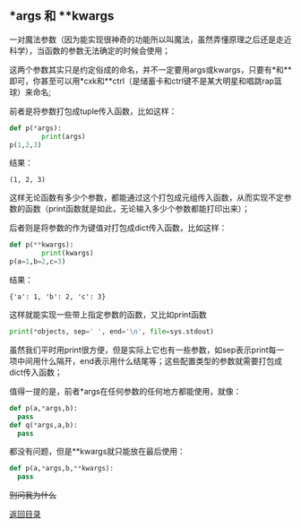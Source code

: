 ## *args 和 **kwargs

一对魔法参数（因为能实现很神奇的功能所以叫魔法，虽然弄懂原理之后还是走近科学），当函数的参数无法确定的时候会使用；



这两个参数其实只是约定俗成的命名，并不一定要用args或kwargs，只要有*和**即可，你甚至可以用\*cxk和\*\*ctrl（是储蓄卡和ctrl键不是某大明星和唱跳rap篮球）来命名;



前者是将参数打包成tuple传入函数，比如这样：

```python
def p(*args):
        print(args)
p(1,2,3)
```

结果：

```
(1, 2, 3)
```

这样无论函数有多少个参数，都能通过这个打包成元组传入函数，从而实现不定参数的函数（print函数就是如此，无论输入多少个参数都能打印出来）；



后者则是将参数的作为键值对打包成dict传入函数，比如这样：

```python
def p(**kwargs):
        print(kwargs)
p(a=1,b=2,c=3)
```

结果：

```
{'a': 1, 'b': 2, 'c': 3}
```

这样就能实现一些带上指定参数的函数，又比如print函数

```python
print(*objects, sep=' ', end='\n', file=sys.stdout)
```

虽然我们平时用print很方便，但是实际上它也有一些参数，如sep表示print每一项中间用什么隔开，end表示用什么结尾等；这些配置类型的参数就需要打包成dict传入函数；



值得一提的是，前者*args在任何参数的任何地方都能使用，就像：

```python
def p(a,*args,b):
  pass
def q(*args,a,b):
  pass
```

都没有问题，但是**kwargs就只能放在最后使用：

```python
def p(a,*args,b,**kwargs):
  pass
```

~~别问我为什么~~





[返回目录](https://ko710395.github.io/)

